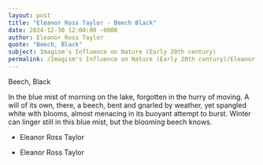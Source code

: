 ```yaml
---
layout: post
title: "Eleanor Ross Taylor - Beech Black"
date: 2024-12-30 12:00:00 -0000
author: Eleanor Ross Taylor
quote: "Beech, Black"
subject: Imagism's Influence on Nature (Early 20th century)
permalink: /Imagism's Influence on Nature (Early 20th century)/Eleanor Ross Taylor/Eleanor Ross Taylor - Beech Black
---
```


Beech, Black

In the blue mist of morning
on the lake, forgotten
in the hurry of moving.
A will of its own, there,
a beech, bent and gnarled by
weather, yet spangled white
with blooms, almost
menacing in its buoyant
attempt to burst.
Winter can linger still in
this blue mist, but the
blooming beech knows.

                                       
                                       
- Eleanor Ross Taylor

- Eleanor Ross Taylor
